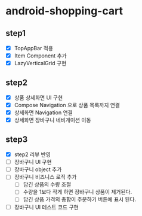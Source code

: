 # android-shopping-cart

## step1

- [x] TopAppBar 적용
- [x] Item Component 추가
- [x] LazyVerticalGrid 구현

## step2

- [x] 상품 상세화면 UI 구현
- [x] Compose Navigation 으로 상품 목록까지 연결
- [x] 상세화면 Navigation 연결
- [x] 상세화면 장바구니 네비게이션 이동

## step3

- [x] step2 리뷰 반영
- [ ] 장바구니 UI 구현
- [ ] 장바구니 object 추가
- [ ] 장바구니 비즈니스 로직 추가
  - [ ] 담긴 상품의 수량 조절
  - [ ] 수량을 1보다 작게 하면 장바구니 상품이 제거된다.
  - [ ] 담긴 상품 가격의 총합이 주문하기 버튼에 표시 된다.
- [ ] 장바구니 UI 테스트 코드 구현
